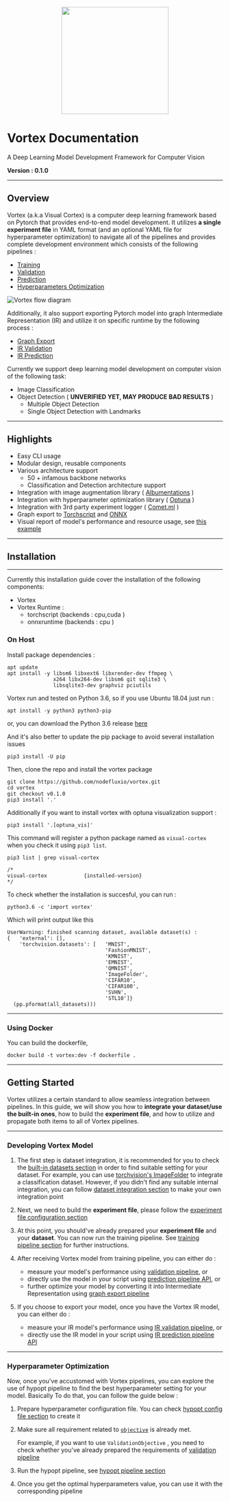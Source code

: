 <p align='center'><img width="250" height="250" src="images/vortex_icon.png"></p>

# Vortex Documentation

A Deep Learning Model Development Framework for Computer Vision

**Version : 0.1.0**

---

## Overview

Vortex (a.k.a Visual Cortex) is a computer deep learning framework based on Pytorch that provides end-to-end model development. It utilizes **a single experiment file** in YAML format (and an optional YAML file for hyperparameter optimization) to navigate all of the pipelines and provides complete development environment which consists of the following pipelines :

- [Training](user-guides/pipelines.md#training-pipeline)
- [Validation](user-guides/pipelines.md#validation-pipeline)
- [Prediction](user-guides/pipelines.md#prediction-pipeline)
- [Hyperparameters Optimization](user-guides/pipelines.md#hyperparameters-optimization-pipeline)

![Vortex flow diagram](images/vortex_development_pipeline.jpg)

Additionally, it also support exporting Pytorch model into graph Intermediate Representation (IR) and utilize it on specific runtime by the following process :

- [Graph Export](user-guides/pipelines.md#graph-export-pipeline)
- [IR Validation](user-guides/pipelines.md#ir-validation-pipeline)
- [IR Prediction](user-guides/pipelines.md#ir-prediction-pipeline)

Currently we support deep learning model development on computer vision of the following task:

- Image Classification
- Object Detection ( **UNVERIFIED YET, MAY PRODUCE BAD RESULTS** )
    - Multiple Object Detection
    - Single Object Detection with Landmarks

---

## Highlights

- Easy CLI usage
- Modular design, reusable components
- Various architecture support
    - 50 + infamous backbone networks
    - Classification and Detection architecture support
- Integration with image augmentation library ( [Albumentations](https://albumentations.readthedocs.io/en/latest/) )
- Integration with hyperparameter optimization library ( [Optuna](https://optuna.org/) )
- Integration with 3rd party experiment logger ( [Comet.ml](https://www.comet.ml/site/) )
- Graph export to [Torchscript](https://pytorch.org/docs/stable/jit.html) and [ONNX](https://onnx.ai/)
- Visual report of model's performance and resource usage, see [this example](https://github.com/nodefluxio/vortex/blob/master/experiments/outputs/resnet18_softmax_cifar10/reports/resnet18_softmax_cifar10_validation_cuda:0.md)
---

## Installation

---

Currently this installation guide cover the installation of the following components:

- Vortex
- Vortex Runtime :
    - torchscript (backends : cpu,cuda )
    - onnxruntime (backends : cpu )

### On Host

Install package dependencies :

```console
apt update
apt install -y libsm6 libxext6 libxrender-dev ffmpeg \
               x264 libx264-dev libsm6 git sqlite3 \
               libsqlite3-dev graphviz pciutils
```

Vortex run and tested on Python 3.6, so if you use Ubuntu 18.04 just run :

```console
apt install -y python3 python3-pip
```

or, you can download the Python 3.6 release [here](https://www.python.org/downloads/release/python-369/)

And it's also better to update the pip package to avoid several installation issues

```console
pip3 install -U pip
```

Then, clone the repo and install the vortex package

```console
git clone https://github.com/nodefluxio/vortex.git
cd vortex
git checkout v0.1.0
pip3 install '.'
```

Additionally if you want to install vortex with optuna visualization support :

```console
pip3 install '.[optuna_vis]'
```

This command will register a python package named as `visual-cortex` when you check it using `pip3 list`.

```console
pip3 list | grep visual-cortex

/*
visual-cortex            {installed-version}
*/
```

To check whether the installation is succesful, you can run :

```console
python3.6 -c 'import vortex'
```

Which will print output like this

```console
UserWarning: finished scanning dataset, available dataset(s) : 
{   'external': [],
    'torchvision.datasets': [   'MNIST',
                                'FashionMNIST',
                                'KMNIST',
                                'EMNIST',
                                'QMNIST',
                                'ImageFolder',
                                'CIFAR10',
                                'CIFAR100',
                                'SVHN',
                                'STL10']}
  (pp.pformat(all_datasets)))
```

---

### Using Docker

You can build the dockerfile,

```console
docker build -t vortex:dev -f dockerfile .
```

---

## Getting Started

Vortex utilizes a certain standard to allow seamless integration between pipelines. In this guide, we will show you how to **integrate your dataset/use the built-in ones**, how to build the **experiment file**, and how to utilize and propagate both items to all of Vortex pipelines.

---

### Developing Vortex Model

1. The first step is dataset integration, it is recommended for you to check the [built-in datasets section](modules/builtin_dataset.md) in order to find suitable setting for your dataset. For example, you can use [torchvision's ImageFolder](modules/builtin_dataset.md#torchvision-dataset) to integrate a classification dataset. However, if you didn't find any suitable internal integration, you can follow [dataset integration section](user-guides/dataset_integration.md) to make your own integration point

2. Next, we need to build the **experiment file**, please follow the [experiment file configuration section](user-guides/experiment_file_config.md)

3. At this point, you should've already prepared your **experiment file** and your **dataset**. You can now run the training pipeline. See [training pipeline section](user-guides/pipelines.md#training-pipeline) for further instructions.

4. After receiving Vortex model from training pipeline, you can either do :

    - measure your model's performance using [validation pipeline](user-guides/pipelines.md#validation-pipeline), or
    - directly use the model in your script using [prediction pipeline API](api/vortex.development.core.pipelines.md#pytorchpredictionpipeline), or
    - further optimize your model by converting it into Intermediate Representation using [graph export pipeline](user-guides/pipelines.md#graph-export-pipeline)

5. If you choose to export your model, once you have the Vortex IR model, you can either do :

    - measure your IR model's performance using [IR validation pipeline](user-guides/pipelines.md#ir-validation-pipeline), or
    - directly use the IR model in your script using [IR prediction pipeline API](api/vortex.development.core.pipelines.md#irpredictionpipeline)

---

### Hyperparameter Optimization

Now, once you've accustomed with Vortex pipelines, you can explore the use of hypopt pipeline to find the best hyperparameter setting for your model. Basically To do that, you can follow the guide below :

1. Prepare hyperparameter configuration file. You can check [hypopt config file section](user-guides/hypopt_file_config.md) to create it
2. Make sure all requirement related to [`objective`](user-guides/hypopt_file_config.md#objective) is already met. 

    For example, if you want to use `ValidationObjective` , you need to check whether you've already prepared the requirements of [validation pipeline](user-guides/pipelines.md#validation-pipeline)

3. Run the hypopt pipeline, see [hypopt pipeline section](user-guides/pipelines.md#hyperrparameters-optimization-pipeline)
4. Once you get the optimal hyperparameters value, you can use it with the corresponding pipeline


